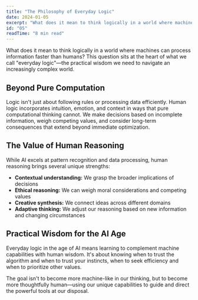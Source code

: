 ```yaml
---
title: "The Philosophy of Everyday Logic"
date: 2024-01-05
excerpt: "What does it mean to think logically in a world where machines can process information faster than humans? Exploring the intersection of human reasoning and artificial intelligence."
id: "05"
readTime: "8 min read"
---
```


What does it mean to think logically in a world where machines can process information faster than humans? This question sits at the heart of what we call "everyday logic"—the practical wisdom we need to navigate an increasingly complex world.

## Beyond Pure Computation

Logic isn't just about following rules or processing data efficiently. Human logic incorporates intuition, emotion, and context in ways that pure computational thinking cannot. We make decisions based on incomplete information, weigh competing values, and consider long-term consequences that extend beyond immediate optimization.

## The Value of Human Reasoning

While AI excels at pattern recognition and data processing, human reasoning brings several unique strengths:

- **Contextual understanding:** We grasp the broader implications of decisions
- **Ethical reasoning:** We can weigh moral considerations and competing values
- **Creative synthesis:** We connect ideas across different domains
- **Adaptive thinking:** We adjust our reasoning based on new information and changing circumstances

## Practical Wisdom for the AI Age

Everyday logic in the age of AI means learning to complement machine capabilities with human wisdom. It's about knowing when to trust the algorithm and when to trust your instincts, when to seek efficiency and when to prioritize other values.

The goal isn't to become more machine-like in our thinking, but to become more thoughtfully human—using our unique capabilities to guide and direct the powerful tools at our disposal.
